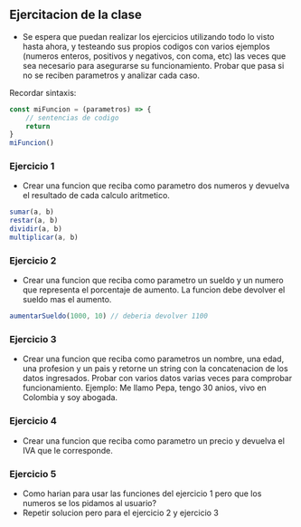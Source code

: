 ## Ejercitacion de la clase
- Se espera que puedan realizar los ejercicios utilizando todo lo visto hasta ahora, y testeando sus propios codigos con varios ejemplos (numeros enteros, positivos y negativos, con coma, etc) las veces que sea necesario para asegurarse su funcionamiento. Probar que pasa si no se reciben parametros y analizar cada caso.

Recordar sintaxis:
```javascript
const miFuncion = (parametros) => {
    // sentencias de codigo
    return
}
miFuncion()
```

### Ejercicio 1
- Crear una funcion que reciba como parametro dos numeros y devuelva el resultado de cada calculo aritmetico.
```javascript
sumar(a, b)
restar(a, b)
dividir(a, b)
multiplicar(a, b)
```

### Ejercicio 2
- Crear una funcion que reciba como parametro un sueldo y un numero que representa el porcentaje de aumento. La funcion debe devolver el sueldo mas el aumento.
```javascript
aumentarSueldo(1000, 10) // deberia devolver 1100
```

### Ejercicio 3
- Crear una funcion que reciba como parametros un nombre, una edad, una profesion y un pais y retorne un string con la concatenacion de los datos ingresados. Probar con varios datos varias veces para comprobar funcionamiento.
Ejemplo: Me llamo Pepa, tengo 30 anios, vivo en Colombia y soy abogada.

### Ejercicio 4
- Crear una funcion que reciba como parametro un precio y devuelva el IVA que le corresponde.

### Ejercicio 5
- Como harian para usar las funciones del ejercicio 1 pero que los numeros se los pidamos al usuario?
- Repetir solucion pero para el ejercicio 2 y ejercicio 3
